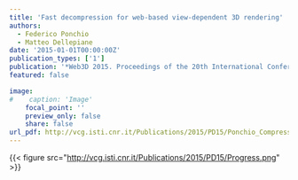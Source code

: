 ```yaml
---
title: 'Fast decompression for web-based view-dependent 3D rendering'
authors:
  - Federico Ponchio
  - Matteo Dellepiane
date: '2015-01-01T00:00:00Z'
publication_types: ['1']
publication: '*Web3D 2015. Proceedings of the 20th International Conference on 3D Web Technology *'
featured: false

image:
#    caption: 'Image'
    focal_point: ''
    preview_only: false
    share: false
url_pdf: http://vcg.isti.cnr.it/Publications/2015/PD15/Ponchio_Compressed.pdf
---
```

{{< figure src="http://vcg.isti.cnr.it/Publications/2015/PD15/Progress.png" >}}
